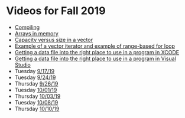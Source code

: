 # Videos for Fall 2019

* [Compiling](https://vimeo.com/316438173)
* [Arrays in memory](https://vimeo.com/365168679)
* [Capacity versus size in a vector](https://vimeo.com/365171353)
* [Example of a vector iterator and example of range-based for loop](https://vimeo.com/365172851)
* [Getting a data file into the right place to use in a program in XCODE](https://vimeo.com/367589501)
* [Getting a data file into the right place to use in a program in Visual Studio](https://vimeo.com/367594106)
* Tuesday [9/17/19](https://vimeo.com/360694673)
* Tuesday [9/24/19](https://vimeo.com/362197271)
* Thursday [9/26/19](https://vimeo.com/362768334)
* Tuesday [10/01/19](https://vimeo.com/363705913)
* Thursday [10/03/19](https://vimeo.com/364655053)
* Tuesday [10/08/19](https://vimeo.com/367580419)
* Thursday [10/10/19](https://vimeo.com/367583133)
